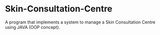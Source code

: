 # Skin-Consultation-Centre
A program that implements a system to manage a Skin Consultation Centre using JAVA (OOP concept).
